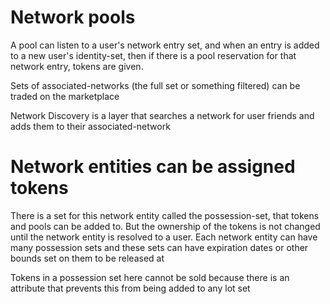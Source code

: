 # Network pools

A pool can listen to a user's network entry set, and when an entry is added to a new user's identity-set, then if there is a pool reservation for that network entry, tokens are given.


Sets of associated-networks (the full set or something filtered) can be traded on the marketplace

Network Discovery is a layer that searches a network for user friends and adds them to their associated-network

# Network entities can be assigned tokens

There is a set for this network entity called the possession-set, that tokens and pools can be added to. But the ownership of the tokens is not changed until the network entity is resolved to a user.
Each network entity can have many possession sets and these sets can have expiration dates or other bounds set on them to be released at

Tokens in a possession set here cannot be sold because there is an attribute that prevents this from being added to any lot set

